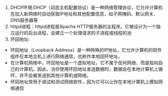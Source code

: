 1. DHCP环境:DHCP（动态主机配置协议）是一种网络管理协议，它允许计算机在加入新网络时自动获取IP地址和其他配置信息，如子网掩码、默认网关、DNS服务器等
2. httpd进程：httpd进程是Apache HTTP服务器的主程序。它被设计为一个独立运行的后台进程，会建立一个处理请求的子进程或线程的池
3. 环回地址: 
  * 环回地址（Loopback Address）是一种特殊的IP地址，它允许计算机的软件组件在本地主机上进行网络通信，也称作本地回环地址。
  * 在计算机网络中，环回地址是一个虚拟地址，它不属于任何网络，而是指向自己的计算机。因此，当你使用环回地址发送数据时，数据会在本地计算机上循环，并不会被发送到其他计算机或网络。
  * 环回地址常用于调试和测试网络软件，因为它可以让你在本地计算机上模拟网络通信
